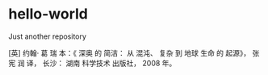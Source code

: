 # hello-world
Just another repository

[英] 约翰· 葛 瑞 本：《 深奥 的 简洁： 从 混沌、 复杂 到 地球 生命 的 起源》， 张 宪 润 译， 长沙： 湖南 科学技术 出版社， 2008 年。
